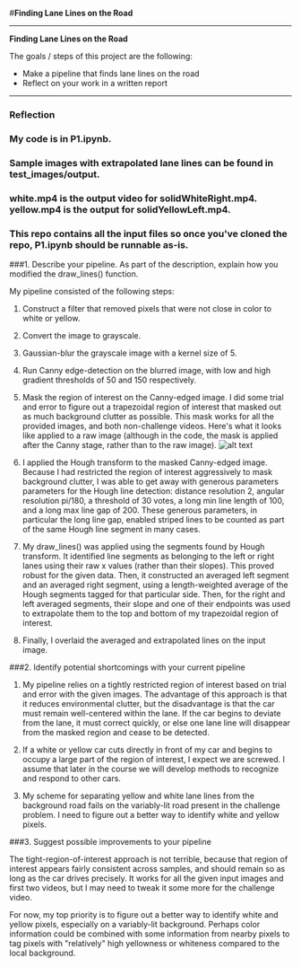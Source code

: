 #**Finding Lane Lines on the Road** 

---

**Finding Lane Lines on the Road**

The goals / steps of this project are the following:
* Make a pipeline that finds lane lines on the road
* Reflect on your work in a written report

---

### Reflection

### My code is in P1.ipynb.  

### Sample images with extrapolated lane lines can be found in test_images/output. 

### white.mp4 is the output video for solidWhiteRight.mp4.  yellow.mp4 is the output for solidYellowLeft.mp4.  

### This repo contains all the input files so once you've cloned the repo, P1.ipynb should be runnable as-is.

###1. Describe your pipeline. As part of the description, explain how you modified the draw_lines() function.

My pipeline consisted of the following steps:

1.  Construct a filter that removed pixels that were not close in color to white or yellow.

2.  Convert the image to grayscale.

3.  Gaussian-blur the grayscale image with a kernel size of 5.

4.  Run Canny edge-detection on the blurred image, with low and high gradient thresholds of 50 and 150 respectively.

5.  Mask the region of interest on the Canny-edged image.  I did some trial and error to figure out a trapezoidal region of interest that masked out as much background clutter as possible.  This mask works for all the provided images, and both non-challenge videos.  Here's what it looks like applied to a raw image (although in the code, the mask is applied after the Canny stage, rather than to the raw image).
![alt text](./test_images/solidWhiteCurve_masked.jpg)

6.  I applied the Hough transform to the masked Canny-edged image.  Because I had restricted the region of interest aggressively to mask background clutter, I was able to get away with generous parameters parameters for the Hough line detection:  distance resolution 2, angular resolution pi/180, a threshold of 30 votes, a long min line length of 100, and a long max line gap of 200.  These generous parameters, in particular the long line gap, enabled striped lines to be counted as part of the same Hough line segment in many cases.

7.  My draw_lines() was applied using the segments found by Hough transform.  It identified line segments as belonging to the left or right lanes using their raw x values (rather than their slopes).  This proved robust for the given data.  Then, it constructed an averaged left segment and an averaged right segment, using a length-weighted average of the Hough segments tagged for that particular side.  Then, for the right and left averaged segments, their slope and one of their endpoints was used to extrapolate them to the top and bottom of my trapezoidal region of interest.  

8.  Finally, I overlaid the averaged and extrapolated lines on the input image.


###2. Identify potential shortcomings with your current pipeline

1.  My pipeline relies on a tightly restricted region of interest based on trial and error with the given images.  The advantage of this approach is that it reduces environmental clutter, but the disadvantage is that the car must remain well-centered within the lane.  If the car begins to deviate from the lane, it must correct quickly, or else one lane line will disappear from the masked region and cease to be detected.

2.  If a white or yellow car cuts directly in front of my car and begins to occupy a large part of the region of interest, I expect we are screwed.  I assume that later in the course we will develop methods to recognize and respond to other cars.

3.  My scheme for separating yellow and white lane lines from the background road fails on the variably-lit road present in the challenge problem.  I need to figure out a better way to identify white and yellow pixels. 

###3. Suggest possible improvements to your pipeline

The tight-region-of-interest approach is not terrible, because that region of interest appears fairly consistent across samples, and should remain so as long as the car drives precisely.  It works for all the given input images and first two videos, but I may need to tweak it some more for the challenge video.

For now, my top priority is to figure out a better way to identify white and yellow pixels, especially on a variably-lit background.  Perhaps color information could be combined with some information from nearby pixels to tag pixels with "relatively" high yellowness or whiteness compared to the local background.

